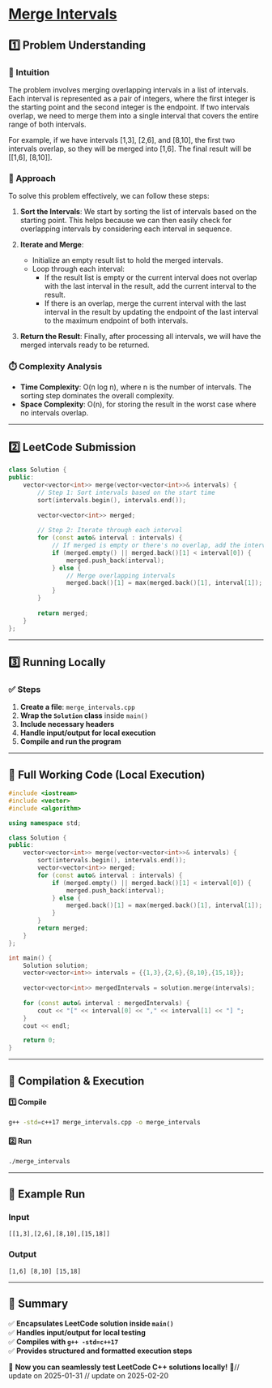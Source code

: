 # **[Merge Intervals](https://leetcode.com/problems/merge-intervals/description/)**  

## **1️⃣ Problem Understanding**  
### **📌 Intuition**  
The problem involves merging overlapping intervals in a list of intervals. Each interval is represented as a pair of integers, where the first integer is the starting point and the second integer is the endpoint. If two intervals overlap, we need to merge them into a single interval that covers the entire range of both intervals.  

For example, if we have intervals [1,3], [2,6], and [8,10], the first two intervals overlap, so they will be merged into [1,6]. The final result will be [[1,6], [8,10]]. 

### **🚀 Approach**  
To solve this problem effectively, we can follow these steps:

1. **Sort the Intervals**: We start by sorting the list of intervals based on the starting point. This helps because we can then easily check for overlapping intervals by considering each interval in sequence.

2. **Iterate and Merge**:
   - Initialize an empty result list to hold the merged intervals.
   - Loop through each interval:
     - If the result list is empty or the current interval does not overlap with the last interval in the result, add the current interval to the result.
     - If there is an overlap, merge the current interval with the last interval in the result by updating the endpoint of the last interval to the maximum endpoint of both intervals.

3. **Return the Result**: Finally, after processing all intervals, we will have the merged intervals ready to be returned.

### **⏱️ Complexity Analysis**  
- **Time Complexity**: O(n log n), where n is the number of intervals. The sorting step dominates the overall complexity.
- **Space Complexity**: O(n), for storing the result in the worst case where no intervals overlap. 

---  

## **2️⃣ LeetCode Submission**  
```cpp
class Solution {
public:
    vector<vector<int>> merge(vector<vector<int>>& intervals) {
        // Step 1: Sort intervals based on the start time
        sort(intervals.begin(), intervals.end());
        
        vector<vector<int>> merged;
        
        // Step 2: Iterate through each interval
        for (const auto& interval : intervals) {
            // If merged is empty or there's no overlap, add the interval
            if (merged.empty() || merged.back()[1] < interval[0]) {
                merged.push_back(interval);
            } else {
                // Merge overlapping intervals
                merged.back()[1] = max(merged.back()[1], interval[1]);
            }
        }
        
        return merged;
    }
};  
```  

---  

## **3️⃣ Running Locally**  
### **✅ Steps**  
1. **Create a file**: `merge_intervals.cpp`  
2. **Wrap the `Solution` class** inside `main()`  
3. **Include necessary headers**  
4. **Handle input/output for local execution**  
5. **Compile and run the program**  

---  

## **📝 Full Working Code (Local Execution)**  
```cpp
#include <iostream>
#include <vector>
#include <algorithm>

using namespace std;

class Solution {
public:
    vector<vector<int>> merge(vector<vector<int>>& intervals) {
        sort(intervals.begin(), intervals.end());
        vector<vector<int>> merged;
        for (const auto& interval : intervals) {
            if (merged.empty() || merged.back()[1] < interval[0]) {
                merged.push_back(interval);
            } else {
                merged.back()[1] = max(merged.back()[1], interval[1]);
            }
        }
        return merged;
    }
};

int main() {
    Solution solution;
    vector<vector<int>> intervals = {{1,3},{2,6},{8,10},{15,18}};
    
    vector<vector<int>> mergedIntervals = solution.merge(intervals);
    
    for (const auto& interval : mergedIntervals) {
        cout << "[" << interval[0] << "," << interval[1] << "] ";
    }
    cout << endl;

    return 0;
}
```  

---  

## **🔧 Compilation & Execution**  
#### **1️⃣ Compile**  
```bash
g++ -std=c++17 merge_intervals.cpp -o merge_intervals
```  

#### **2️⃣ Run**  
```bash
./merge_intervals
```  

---  

## **🎯 Example Run**  
### **Input**  
```
[[1,3],[2,6],[8,10],[15,18]]
```  
### **Output**  
```
[1,6] [8,10] [15,18] 
```  

---  

## **📌 Summary**  
✅ **Encapsulates LeetCode solution inside `main()`**  
✅ **Handles input/output for local testing**  
✅ **Compiles with `g++ -std=c++17`**  
✅ **Provides structured and formatted execution steps**  

🚀 **Now you can seamlessly test LeetCode C++ solutions locally!** 🚀// update on 2025-01-31
// update on 2025-02-20
